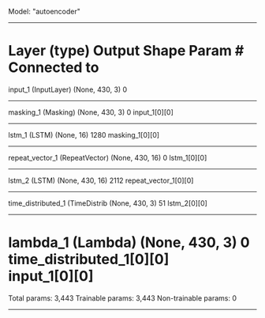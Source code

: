 Model: "autoencoder"
__________________________________________________________________________________________________
Layer (type)                    Output Shape         Param #     Connected to                     
==================================================================================================
input_1 (InputLayer)            (None, 430, 3)       0                                            
__________________________________________________________________________________________________
masking_1 (Masking)             (None, 430, 3)       0           input_1[0][0]                    
__________________________________________________________________________________________________
lstm_1 (LSTM)                   (None, 16)           1280        masking_1[0][0]                  
__________________________________________________________________________________________________
repeat_vector_1 (RepeatVector)  (None, 430, 16)      0           lstm_1[0][0]                     
__________________________________________________________________________________________________
lstm_2 (LSTM)                   (None, 430, 16)      2112        repeat_vector_1[0][0]            
__________________________________________________________________________________________________
time_distributed_1 (TimeDistrib (None, 430, 3)       51          lstm_2[0][0]                     
__________________________________________________________________________________________________
lambda_1 (Lambda)               (None, 430, 3)       0           time_distributed_1[0][0]         
                                                                 input_1[0][0]                    
==================================================================================================
Total params: 3,443
Trainable params: 3,443
Non-trainable params: 0
__________________________________________________________________________________________________
